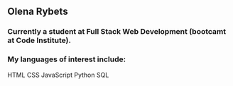 ## Olena Rybets

### Currently a student at Full Stack Web Development (bootcamt at Code Institute).

### My languages of interest include:

HTML
CSS
JavaScript
Python
SQL
